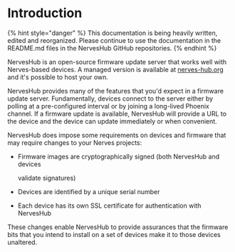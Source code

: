 # Introduction

{% hint style="danger" %}
This documentation is being heavily written, edited and reorganized. Please continue to use the documentation in the README.md files in the NervesHub GitHub repositories.
{% endhint %}

NervesHub is an open-source firmware update server that works well with Nerves-based devices. A managed version is available at [nerves-hub.org](https://nerves-hub.org) and it's possible to host your own.

NervesHub provides many of the features that you'd expect in a firmware update server. Fundamentally, devices connect to the server either by polling at a pre-configured interval or by joining a long-lived Phoenix channel. If a firmware update is available, NervesHub will provide a URL to the device and the device can update immediately or when convenient.

NervesHub does impose some requirements on devices and firmware that may require changes to your Nerves projects:

* Firmware images are cryptographically signed \(both NervesHub and devices

  validate signatures\)

* Devices are identified by a unique serial number
* Each device has its own SSL certificate for authentication with NervesHub

These changes enable NervesHub to provide assurances that the firmware bits that you intend to install on a set of devices make it to those devices unaltered.

